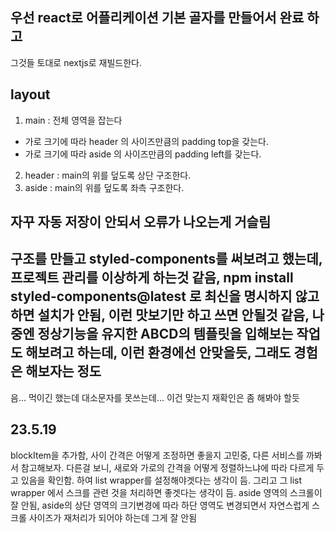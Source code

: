 ## 우선 react로 어플리케이션 기본 골자를 만들어서 완료 하고
그것들 토대로 nextjs로 재빌드한다.

## layout
1. main : 전체 영역을 잡는다
- 가로 크기에 따라 header 의 사이즈만큼의 padding top을 갖는다.
- 가로 크기에 따라 aside 의 사이즈만큼의 padding left를 갖는다.
2. header : main의 위를 덮도록 상단 구조한다.
3. aside : main의 위를 덮도록 좌측 구조한다.

## 자꾸 자동 저장이 안되서 오류가 나오는게 거슬림
## 구조를 만들고 styled-components를 써보려고 했는데, 프로젝트 관리를 이상하게 하는것 같음, npm install styled-components@latest 로 최신을 명시하지 않고 하면 설치가 안됨, 이런 맛보기만 하고 쓰면 안될것 같음, 나중엔 정상기능을 유지한 ABCD의 템플릿을 입해보는 작업도 해보려고 하는데, 이런 환경에선 안맞을듯, 그래도 경험은 해보자는 정도
음... 먹이긴 했는데 대소문자를 못쓰는데... 이건 맞는지 재확인은 좀 해봐야 할듯

## 23.5.19
blockItem을 추가함, 사이 간격은 어떻게 조정하면 좋을지 고민중, 다른 서비스를 까봐서 참고해보자.
다른걸 보니, 새로와 가로의 간격을 어떻게 정렬하느냐에 따라 다르게 두고 있음을 확인함. 
하여 list wrapper를 설정해야겟다는 생각이 듬. 그리고 그 list wrapper 에서 스크를 관련 것을 처리하면 좋겟다는 생각이 듬.
aside 영역의 스크롤이 잘 안됨, aside의 상단 영역의 크기변경에 따라 하단 영역도 변경되면서 자연스럽게 스크롤 사이즈가 재처리가 되어야 하는데 그게 잘 안됨